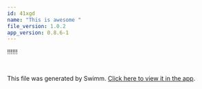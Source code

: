 ```yaml
---
id: 41xgd
name: "This is awesome "
file_version: 1.0.2
app_version: 0.8.6-1
---
```


!!!!!!

<br/>

This file was generated by Swimm. [Click here to view it in the app](http://localhost:5000/repos/Z2l0aHViJTNBJTNBdGVzdC1naXRodWItYXBwJTNBJTNBc3dpbW1pbw==/docs/41xgd).